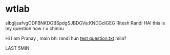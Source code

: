 # wtlab 
slbgljsafvgODFBNKDGBSpdgSJBDGVa:KNDGdiGEG
Ritesh Randi HAI this is my question how r u chinnu

Hi I am Pranay , main bhi randi hun
[test question.txt](https://github.com/riteshvk7/wtlab/files/13382754/test.question.txt)
mila?

LAST 5MIN
